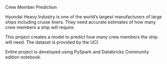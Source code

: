 Crew Member Prediction

Hyundai Heavy Industry is one of the world’s largest manufacturers of large ships including cruise liners. 
They need accurate estimates of how many crew members a ship will require.

This project creates a model to predict how many crew members the ship will need. The dataset is provided by the UCI. 

Entire project is developed using PySpark and Databricks Community edition notebook.
